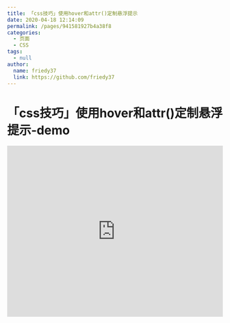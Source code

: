 ```yaml
---
title: 「css技巧」使用hover和attr()定制悬浮提示
date: 2020-04-18 12:14:09
permalink: /pages/941581927b4a38f8
categories: 
  - 页面
  - CSS
tags: 
  - null
author: 
  name: friedy37
  link: https://github.com/friedy37
---
```

# 「css技巧」使用hover和attr()定制悬浮提示-demo

<iframe height="400" style="width: 100%;" scrolling="no" title="【CSS：行为】使用:hover和attr()定制悬浮提示" src="https://codepen.io/friedy37/embed/vYNKNaq?height=400&theme-id=light&default-tab=css,result" frameborder="no" allowtransparency="true" allowfullscreen="true" loading="lazy">
  See the Pen <a href='https://codepen.io/friedy37/pen/vYNKNaq'>【CSS：行为】使用:hover和attr()定制悬浮提示</a> by friedy37
  (<a href='https://codepen.io/friedy37'>@friedy37</a>) on <a href='https://codepen.io'>CodePen</a>.
</iframe>

<!-- more -->